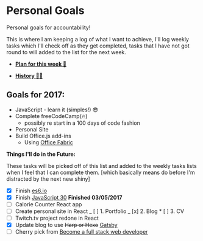 # Personal Goals

Personal goals for accountability!

This is where I am keeping a log of what I want to achieve, I'll log weekly
tasks which I'll check off as they get completed, tasks that I have not got
round to will added to the list for the next week.

* **[Plan for this week 👀](this-week.md#this-week)**

* **[History 👵👴](history.md#history)**

## Goals for 2017:

* JavaScript - learn it (simples!) :sunglasses:
* Complete freeCodeCamp(:fire:)
  * possibly re start in a 100 days of code fashion
* Personal Site
* Build Office.js add-ins
  * Using [Office Fabric](https://dev.office.com/fabric#/get-started)

**Things I'll do in the Future:**

These tasks will be picked off of this list and added to the weekly tasks lists
when I feel that I can complete them. [which basically means do before I'm
distracted by the next new shiny]

* [x] Finish [es6.io](https://es6.io)
* [x] Finish [JavaScript 30](https://javascript30.com/) **Finished 03/05/2017**
* [ ] Calorie Counter React app
* [ ] Create personal site in React _ [ ] 1. Portfolio _ [x] 2. Blog \* [ ] 3.
      CV
* [ ] Twitch.tv project redone in React
* [x] Update blog to use ~~Harp or Hexo~~
      [Gatsby](https://github.com/gatsbyjs/gatsby)
* [ ] Cherry pick from
      [Become a full stack web developer](https://github.com/bmorelli25/Become-A-Full-Stack-Web-Developer)
